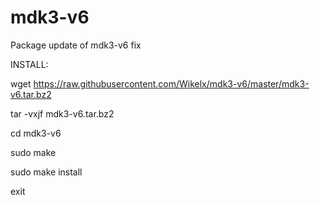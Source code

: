 # mdk3-v6
Package update of mdk3-v6 fix

INSTALL:

wget https://raw.githubusercontent.com/Wikelx/mdk3-v6/master/mdk3-v6.tar.bz2

tar -vxjf mdk3-v6.tar.bz2

cd mdk3-v6

sudo make 

sudo make install

exit
